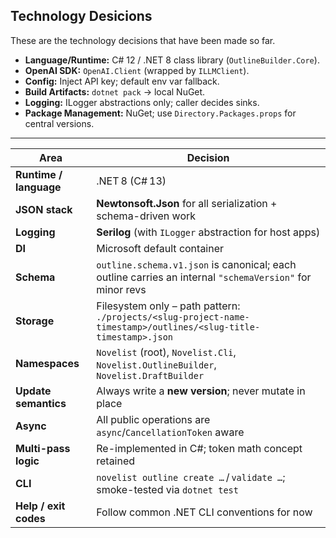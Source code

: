 ## Technology Desicions
These are the technology decisions that have been made so far.

- **Language/Runtime:** C# 12 / .NET 8 class library (`OutlineBuilder.Core`).
- **OpenAI SDK:** `OpenAI.Client` (wrapped by `ILLMClient`).
- **Config:** Inject API key; default env var fallback.
- **Build Artifacts:** `dotnet pack` → local NuGet.
- **Logging:** ILogger abstractions only; caller decides sinks.
- **Package Management:** NuGet; use `Directory.Packages.props` for central versions.
---


| Area                   | Decision                                                                                                        |
| ---------------------- | --------------------------------------------------------------------------------------------------------------- |
| **Runtime / language** | .NET 8 (C# 13)                                                                                                  |
| **JSON stack**         | **Newtonsoft.Json** for all serialization + schema-driven work                                                  |
| **Logging**            | **Serilog** (with `ILogger` abstraction for host apps)                                                          |
| **DI**                 | Microsoft default container                                                                                     |
| **Schema**             | `outline.schema.v1.json` is canonical; each outline carries an internal `"schemaVersion"` for minor revs        |
| **Storage**            | Filesystem only – path pattern: `./projects/<slug-project-name-timestamp>/outlines/<slug-title-timestamp>.json` |
| **Namespaces**         | `Novelist` (root), `Novelist.Cli`, `Novelist.OutlineBuilder`, `Novelist.DraftBuilder`                           |
| **Update semantics**   | Always write a **new version**; never mutate in place                                                           |
| **Async**              | All public operations are `async`/`CancellationToken` aware                                                     |
| **Multi-pass logic**   | Re-implemented in C#; token math concept retained                                                               |
| **CLI**                | `novelist outline create …` / `validate …`; smoke-tested via `dotnet test`                                      |
| **Help / exit codes**  | Follow common .NET CLI conventions for now                                                                      |
